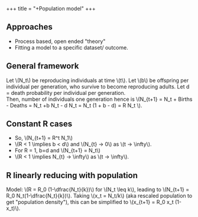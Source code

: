 +++
title = "+Population model"
+++

## Approaches
- Process based, open ended "theory"
- Fitting a model to a specific dataset/ outcome.

## General framework
Let \\(N_t\\) be reproducing individuals at time \\(t\\). Let \\(b\\) be offspring per individual per generation, who survive to become reproducing adults. Let d = death probability per individual per generation.   
Then, number of individuals one generation hence is \\(N_{t+1} = N_t + Births - Deaths = N_t +b N_t - d N_t = N_t (1 + b - d) = R N_t \\).


## Constant R cases
- So, \\(N_{t+1} = R^t N_1\\)
- \\(R < 1 \implies b < d\\) and \\(N_{t} → 0\\) as \\(t → \infty\\).
- For R = 1, b=d and \\(N_{t+1} = N_t\\)
- \\(R < 1 \implies N_{t} → \infty\\) as \\(t → \infty\\).

## R linearly reducing with population
Model: \\(R = R_0 (1-\dfrac{N_t}{k})\\) for \\(N_t \leq k\\), leading to \\(N_{t+1} = R_0 N_t(1-\dfrac{N_t}{k})\\). Taking \\(x_t = N_t/k\\) (aka rescaled population to get "population density"), this can be simplified to \\(x_{t+1} = R_0 x_t (1-x_t)\\).
